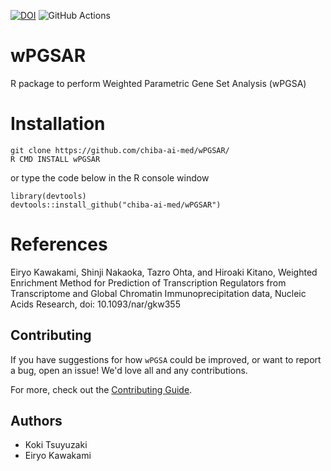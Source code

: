 [![DOI](https://zenodo.org/badge/402303422.svg)](https://zenodo.org/badge/latestdoi/402303422)
![GitHub Actions](https://github.com/chiba-ai-med/wPGSA/actions/workflows/build_test_push.yml/badge.svg)

# wPGSAR
R package to perform Weighted Parametric Gene Set Analysis (wPGSA)

Installation
======
~~~~
git clone https://github.com/chiba-ai-med/wPGSAR/
R CMD INSTALL wPGSAR
~~~~
or type the code below in the R console window
~~~~
library(devtools)
devtools::install_github("chiba-ai-med/wPGSAR")
~~~~

References
======
Eiryo Kawakami, Shinji Nakaoka, Tazro Ohta, and Hiroaki Kitano, Weighted Enrichment Method for Prediction of Transcription Regulators from Transcriptome and Global Chromatin Immunoprecipitation data, Nucleic Acids Research, doi: 10.1093/nar/gkw355

## Contributing

If you have suggestions for how `wPGSA` could be improved, or want to report a bug, open an issue! We'd love all and any contributions.

For more, check out the [Contributing Guide](CONTRIBUTING.md).

## Authors
- Koki Tsuyuzaki
- Eiryo Kawakami
